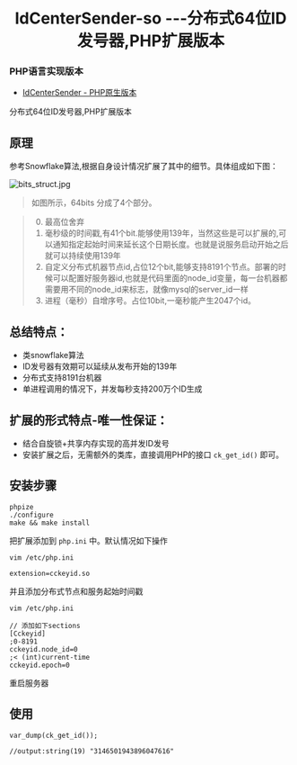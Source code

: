 <h1 align="center">IdCenterSender-so ---分布式64位ID发号器,PHP扩展版本</h1>

### PHP语言实现版本

- [IdCenterSender - PHP原生版本](https://github.com/whiteCcinn/IdCenterSender-so)

分布式64位ID发号器,PHP扩展版本

## 原理

参考Snowflake算法,根据自身设计情况扩展了其中的细节。具体组成如下图：
	
![bits_struct.jpg](https://raw.githubusercontent.com/whiteCcinn/IdCenterSender/master/pic/bits_struct.png)

> 如图所示，64bits 分成了4个部分。

> 0. 最高位舍弃
> 1. 毫秒级的时间戳,有41个bit.能够使用139年，当然这些是可以扩展的,可以通知指定起始时间来延长这个日期长度。也就是说服务启动开始之后就可以持续使用139年
> 2. 自定义分布式机器节点id,占位12个bit,能够支持8191个节点。部署的时候可以配置好服务器id,也就是代码里面的node_id变量，每一台机器都需要用不同的node_id来标志，就像mysql的server_id一样
> 3. 进程（毫秒）自增序号。占位10bit,一毫秒能产生2047个id。

## 总结特点：
- 类snowflake算法
- ID发号器有效期可以延续从发布开始的139年
- 分布式支持8191台机器
- 单进程调用的情况下，并发每秒支持200万个ID生成

## 扩展的形式特点-唯一性保证：
- 结合自旋锁+共享内存实现的高并发ID发号
- 安装扩展之后，无需额外的类库，直接调用PHP的接口 `ck_get_id()` 即可。


## 安装步骤

```
phpize
./configure
make && make install
```

把扩展添加到 `php.ini` 中。默认情况如下操作
```
vim /etc/php.ini

extension=cckeyid.so
```

并且添加分布式节点和服务起始时间戳
```
vim /etc/php.ini

// 添加如下sections
[Cckeyid]
;0-8191
cckeyid.node_id=0
;< (int)current-time
cckeyid.epoch=0
```

重启服务器

## 使用

```
var_dump(ck_get_id());

//output:string(19) "3146501943896047616"
```
